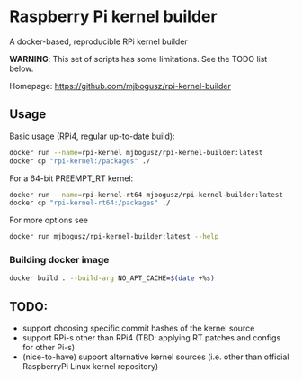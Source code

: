 # Raspberry Pi kernel builder
A docker-based, reproducible RPi kernel builder

__WARNING__: This set of scripts has some limitations. See the TODO list below.

Homepage: https://github.com/mjbogusz/rpi-kernel-builder

## Usage
Basic usage (RPi4, regular up-to-date build):
```sh
docker run --name=rpi-kernel mjbogusz/rpi-kernel-builder:latest
docker cp "rpi-kernel:/packages" ./
```

For a 64-bit PREEMPT_RT kernel:
```sh
docker run --name=rpi-kernel-rt64 mjbogusz/rpi-kernel-builder:latest --64 --rt
docker cp "rpi-kernel-rt64:/packages" ./
```

For more options see
```sh
docker run mjbogusz/rpi-kernel-builder:latest --help
```

### Building docker image
```sh
docker build . --build-arg NO_APT_CACHE=$(date +%s)
```

## TODO:
* support choosing specific commit hashes of the kernel source
* support RPi-s other than RPi4 (TBD: applying RT patches and configs for other Pi-s)
* (nice-to-have) support alternative kernel sources (i.e. other than official RaspberryPi Linux kernel repository)
